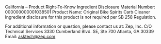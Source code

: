  
 
 
California – Product Right-To-Know Ingredient Disclosure 
Material Number: 000000000001038501 
Product Name: Original Bike Spirits Carb Cleaner 
Ingredient disclosure for this product is not required per SB 258 Regulation. 
 
For additional information or question, please contact us at: 
Zep, Inc. 
C/O Technical Services 
3330 Cumberland Blvd. SE, Ste 700 
Atlanta, GA 30339 
Email: asktech@zep.com 
 
 
 
 
